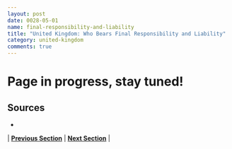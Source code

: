 ```yaml
---
layout: post
date: 0028-05-01
name: final-responsibility-and-liability
title: "United Kingdom: Who Bears Final Responsibility and Liability"
category: united-kingdom
comments: true
---
```


# Page in progress, stay tuned!

Sources
-- 
- 

| **[Previous Section]( https://neo-project.github.io/global-blockchain-compliance-hub//united-kingdom/united-kingdom-privacy-and-data-protection.html)** | **[Next Section]( https://neo-project.github.io/global-blockchain-compliance-hub//united-kingdom/united-kingdom-smart-contracts.html)** |
